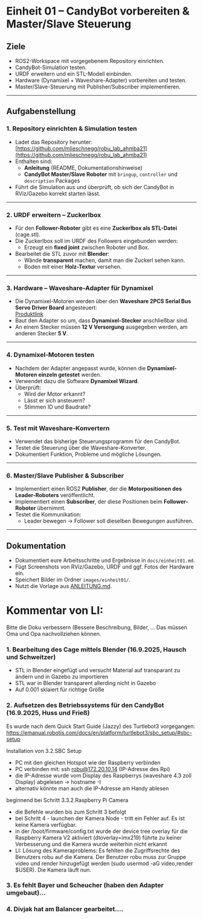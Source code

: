 # Einheit 01 – CandyBot vorbereiten & Master/Slave Steuerung

## Ziele
- ROS2-Workspace mit vorgegebenem Repository einrichten.  
- CandyBot-Simulation testen.  
- URDF erweitern und ein STL-Modell einbinden.  
- Hardware (Dynamixel + Waveshare-Adapter) vorbereiten und testen.  
- Master/Slave-Steuerung mit Publisher/Subscriber implementieren.  

---

## Aufgabenstellung

### 1. Repository einrichten & Simulation testen
- Ladet das Repository herunter:  
  [https://github.com/mlieschnegg/robu_lab_ahmba21](https://github.com/mlieschnegg/robu_lab_ahmba21)  
- Enthalten sind:  
  - **Anleitung** (README, Dokumentationshinweise)  
  - **CandyBot Master/Slave Roboter** mit `bringup`, `controller` und `description` Packages  
- Führt die Simulation aus und überprüft, ob sich der CandyBot in RViz/Gazebo korrekt starten lässt.  

---

### 2. URDF erweitern – Zuckerlbox
- Für den **Follower-Roboter** gibt es eine **Zuckerlbox als STL-Datei** (cage.stl).  
- Die Zuckerlbox soll im URDF des Followers eingebunden werden:  
  - Erzeugt ein **fixed joint** zwischen Roboter und Box.  
- Bearbeitet die STL zuvor mit **Blender**:  
  - Wände **transparent** machen, damit man die Zuckerl sehen kann.  
  - Boden mit einer **Holz-Textur** versehen.  

---

### 3. Hardware – Waveshare-Adapter für Dynamixel
- Die Dynamixel-Motoren werden über den **Waveshare 2PCS Serial Bus Servo Driver Board** angesteuert:  
  [Produktlink](https://www.amazon.de/dp/B0DK79JNNK?ref=ppx_yo2ov_dt_b_fed_asin_title)  
- Baut den Adapter so um, dass **Dynamixel-Stecker** anschließbar sind.  
- An einem Stecker müssen **12 V Versorgung** ausgegeben werden, am anderen Stecker **5 V**.  

---

### 4. Dynamixel-Motoren testen
- Nachdem der Adapter angepasst wurde, können die **Dynamixel-Motoren einzeln getestet** werden.  
- Verwendet dazu die Software **Dynamixel Wizard**.  
- Überprüft:  
  - Wird der Motor erkannt?  
  - Lässt er sich ansteuern?  
  - Stimmen ID und Baudrate?  

---

### 5. Test mit Waveshare-Konvertern
- Verwendet das bisherige Steuerungsprogramm für den CandyBot.  
- Testet die Steuerung über die Waveshare-Konverter.  
- Dokumentiert Funktion, Probleme und mögliche Lösungen.  

---

### 6. Master/Slave Publisher & Subscriber
- Implementiert einen ROS2 **Publisher**, der die **Motorpositionen des Leader-Roboters** veröffentlicht.  
- Implementiert einen **Subscriber**, der diese Positionen beim **Follower-Roboter** übernimmt.  
- Testet die Kommunikation:  
  - Leader bewegen → Follower soll dieselben Bewegungen ausführen.  

---

## Dokumentation
- Dokumentiert eure Arbeitsschritte und Ergebnisse in `docs/einheit01.md`.  
- Fügt Screenshots von RViz/Gazebo, URDF und ggf. Fotos der Hardware ein.  
- Speichert Bilder im Ordner `images/einheit01/`.  
- Nutzt die Vorlage aus [ANLEITUNG.md](../ANLEITUNG.md).  

# Kommentar von LI: 
Bitte die Doku verbessern (Bessere Beschreibung, Bilder, ... Das müssen Oma und Opa nachvollziehen können.

### 1. Bearbeitung des Cage mittels Blender (16.9.2025, Hausch und Schweitzer)
- STL in Blender eingefügt und versucht Material auf transparant zu ändern und in Gazebo zu importieren
- STL war in Blender transparent allerding nicht in Gazebo 
- Auf 0.001 sklaiert für richtige Größe

### 2. Aufsetzen des Betriebssystems für den CandyBot (16.9.2025, Huss und Frieß)

Es wurde nach dem Quick Start Guide (Jazzy) des Turtlebot3 vorgegangen: 
https://emanual.robotis.com/docs/en/platform/turtlebot3/sbc_setup/#sbc-setup

Installation von 3.2.SBC Setup
- PC mit den gleichen Hotspot wie der Raspberry verbinden
- PC verbinden mit: ssh robu@172.20.10.14 (IP-Adresse des Rpi)
- die IP-Adresse wurde vom Display des Raspberrys (waveshare 4.3 zoll Display) abgelesen -> hostname -I
- alternativ könnte man auch die IP-Adresse am Handy ablesen

beginnend bei Schritt 3.3.2.Raspberry Pi Camera
- die Befehle wurden bis zum Schritt 3 befolgt
- bei Schritt 4 - launchen der Kamera Node - tritt ein Fehler auf. Es ist keine Kamera verfügbar.
- in der /boot/firmware/config.txt wurde der device tree overlay für die Raspberry Kamera V2 aktiviert (dtoverlay=imx219) führte zu keiner Verbesserung und die Kamera wurde weiterhin nicht erkannt
- LI: Lösung des Kameraproblems: Es fehlten die Zugriffsrechte des Benutzers robu auf die Kamera. Der Benutzer robu muss zur Gruppe video und render hinzugefügt werden (sudo usermod -aG video,render $USER). Die Kamera läuft nun.

### 3. Es fehlt Bayer und Scheucher (haben den Adapter umgebaut)...
### 4. Divjak hat am Balancer gearbeitet....
